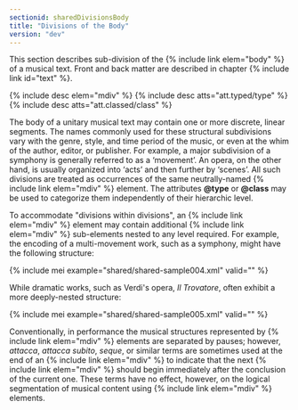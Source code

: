 ```yaml
---
sectionid: sharedDivisionsBody
title: "Divisions of the Body"
version: "dev"
---
```


This section describes sub-division of the {% include link elem="body" %} of a musical text. Front and back matter are described in chapter {% include link id="text" %}.

{% include desc elem="mdiv" %}
{% include desc atts="att.typed/type" %}
{% include desc atts="att.classed/class" %}

The body of a unitary musical text may contain one or more discrete, linear segments. The names commonly used for these structural subdivisions vary with the genre, style, and time period of the music, or even at the whim of the author, editor, or publisher. For example, a major subdivision of a symphony is generally referred to as a ‘movement’. An opera, on the other hand, is usually organized into ‘acts’ and then further by ‘scenes’. All such divisions are treated as occurrences of the same neutrally-named {% include link elem="mdiv" %} element. The attributes **@type** or **@class** may be used to categorize them independently of their hierarchic level.

To accommodate "divisions within divisions", an {% include link elem="mdiv" %} element may contain additional {% include link elem="mdiv" %} sub-elements nested to any level required. For example, the encoding of a multi-movement work, such as a symphony, might have the following structure:

{% include mei example="shared/shared-sample004.xml" valid="" %}

While dramatic works, such as Verdi's opera, *Il Trovatore*, often exhibit a more deeply-nested structure:

{% include mei example="shared/shared-sample005.xml" valid="" %}

Conventionally, in performance the musical structures represented by {% include link elem="mdiv" %} elements are separated by pauses; however, *attacca*, *attacca subito*, *seque*, or similar terms are sometimes used at the end of an {% include link elem="mdiv" %} to indicate that the next {% include link elem="mdiv" %} should begin immediately after the conclusion of the current one. These terms have no effect, however, on the logical segmentation of musical content using {% include link elem="mdiv" %} elements.  
